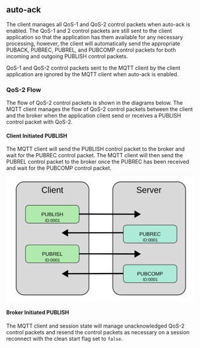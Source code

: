 ## auto-ack
The client manages all QoS-1 and QoS-2 control packets when auto-ack is enabled. The 
QoS-1 and 2 control packets are still sent to the client application so that the application 
has them available for any necessary processing, however, the client will automatically
send the appropriate PUBACK, PUBREC, PUBREL, and PUBCOMP control packets for both
incoming and outgoing PUBLISH control packets.

QoS-1  and QoS-2 control packets sent to the MQTT client by the client application are
ignored by the MQTT client when auto-ack is enabled.

### QoS-2 Flow
The flow of QoS-2 control packets is shown in the diagrams below. The MQTT client manages
the flow of QoS-2 control packets between the client and the broker when the application
client send or receives a PUBLISH control packet with QoS-2. 

#### Client Initiated PUBLISH

The MQTT client will send the PUBLISH control packet to the broker and wait for the PUBREC
control packet. The MQTT client will then send the PUBREL control packet to the broker once
the PUBREC has been received and wait for the PUBCOMP control packet.

 ![QOS-2](/images/qos2flow.svg) 

 #### Broker Initiated PUBLISH
 

The MQTT client and session state will manage unacknowledged QoS-2 control packets
and resend the control packets as necessary on a session reconnect with the clean start flag
set to `false`.